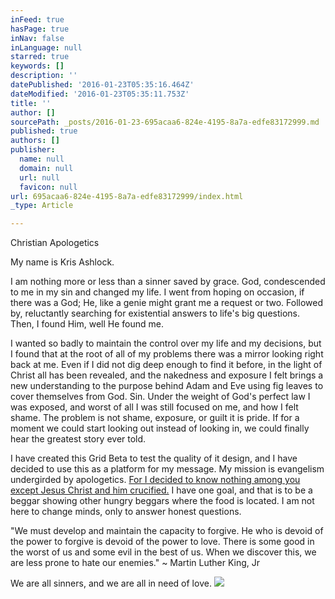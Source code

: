 ```yaml
---
inFeed: true
hasPage: true
inNav: false
inLanguage: null
starred: true
keywords: []
description: ''
datePublished: '2016-01-23T05:35:16.464Z'
dateModified: '2016-01-23T05:35:11.753Z'
title: ''
author: []
sourcePath: _posts/2016-01-23-695acaa6-824e-4195-8a7a-edfe83172999.md
published: true
authors: []
publisher:
  name: null
  domain: null
  url: null
  favicon: null
url: 695acaa6-824e-4195-8a7a-edfe83172999/index.html
_type: Article

---
```

Christian Apologetics

My name is Kris Ashlock.

I am nothing more or less than a sinner saved by grace. God, condescended to me in my sin and changed my life.  I went from hoping on occasion,  if there was a God; He, like a genie might grant me a request or two. Followed by, reluctantly searching for existential answers to life's big questions.  Then, I found Him, well He found me. 

I wanted so badly to maintain the control over my life and my decisions, but I found that at the root of all of my problems there was a mirror looking right back at me. Even if I did not dig deep enough to find it before, in the light of Christ all has been revealed, and the nakedness and exposure I felt brings a new understanding to the purpose behind Adam and Eve using fig leaves to cover themselves from God. Sin. Under the weight of God's perfect law I was exposed, and worst of all I was still focused on me, and how I felt shame. The problem is not shame, exposure, or guilt it is pride. If for a moment we could start looking out instead of looking in, we could finally hear the greatest story ever told. 

I have created this Grid Beta to test the quality of it design, and I have decided to use this as a platform for my message. My mission is evangelism undergirded by apologetics. [For I decided to know nothing among you except Jesus Christ and him crucified.][0] I have one goal, and that is to be a beggar showing other hungry beggars where the food is located. I am not here to change minds, only to answer honest questions.

"We must develop and maintain the capacity to forgive. He who is devoid of the power to forgive is devoid of the power to love. There is some good in the worst of us and some evil in the best of us. When we discover this, we are less prone to hate our enemies." ~ Martin Luther King, Jr

We are all sinners, and we are all in need of love.
![](https://the-grid-user-content.s3-us-west-2.amazonaws.com/3c35f782-60d1-446e-b788-3dbd0d1f3316.JPG)

[0]: http://biblehub.com/1_corinthians/2-2.htm